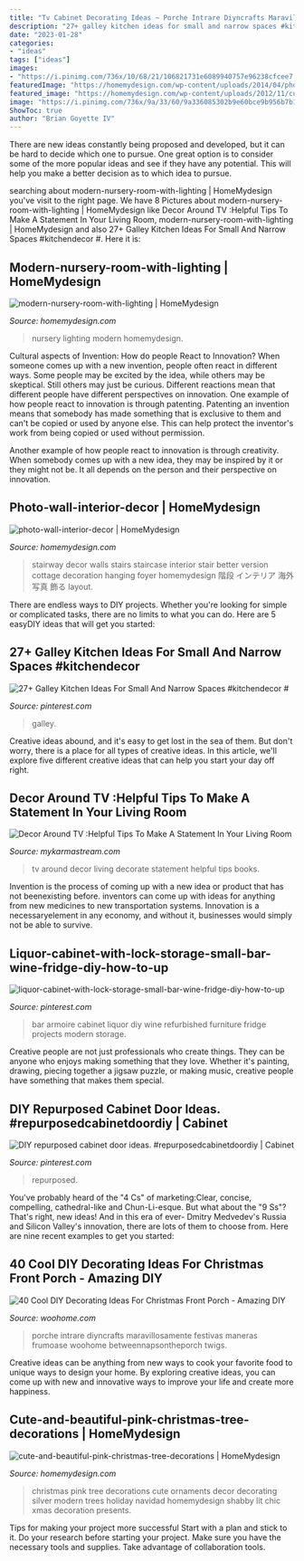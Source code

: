 ```yaml
---
title: "Tv Cabinet Decorating Ideas ~ Porche Intrare Diyncrafts Maravillosamente Festivas Maneras Frumoase Woohome Betweennapsontheporch Twigs"
description: "27+ galley kitchen ideas for small and narrow spaces #kitchendecor #"
date: "2023-01-28"
categories:
- "ideas"
tags: ["ideas"]
images:
- "https://i.pinimg.com/736x/10/68/21/106821731e6089940757e96238cfcee7.jpg"
featuredImage: "https://homemydesign.com/wp-content/uploads/2014/04/photo-wall-interior-decor.jpg"
featured_image: "https://homemydesign.com/wp-content/uploads/2012/11/cute-and-beautiful-pink-christmas-tree-decorations.jpg"
image: "https://i.pinimg.com/736x/9a/33/60/9a336085302b9e60bce9b956b7b1c2e1.jpg"
ShowToc: true
author: "Brian Goyette IV"
---
```



There are new ideas constantly being proposed and developed, but it can be hard to decide which one to pursue. One great option is to consider some of the more popular ideas and see if they have any potential. This will help you make a better decision as to which idea to pursue.

	

		
searching about modern-nursery-room-with-lighting | HomeMydesign you've visit to the right page. We have 8 Pictures about modern-nursery-room-with-lighting | HomeMydesign like Decor Around TV :Helpful Tips To Make A Statement In Your Living Room, modern-nursery-room-with-lighting | HomeMydesign and also 27+ Galley Kitchen Ideas For Small And Narrow Spaces #kitchendecor #. Here it is:
		
    
## Modern-nursery-room-with-lighting | HomeMydesign

<img loading=lazy src="https://homemydesign.com/wp-content/uploads/2014/06/modern-nursery-room-with-lighting.jpg" onerror="this.onerror=null;this.src='https://tse2.mm.bing.net/th?id=OIP.86GkAvQAfIDzYjJOdgaZQgHaLH&amp;pid=15.1';" alt="modern-nursery-room-with-lighting | HomeMydesign">

_Source: homemydesign.com_

>nursery lighting modern homemydesign. 

	

Cultural aspects of Invention: How do people React to Innovation?
When someone comes up with a new invention, people often react in different ways. Some people may be excited by the idea, while others may be skeptical. Still others may just be curious. Different reactions mean that different people have different perspectives on innovation. 
One example of how people react to innovation is through patenting. Patenting an invention means that somebody has made something that is exclusive to them and can't be copied or used by anyone else. This can help protect the inventor's work from being copied or used without permission. 

Another example of how people react to innovation is through creativity. When somebody comes up with a new idea, they may be inspired by it or they might not be. It all depends on the person and their perspective on innovation.

    
## Photo-wall-interior-decor | HomeMydesign

<img loading=lazy src="https://homemydesign.com/wp-content/uploads/2014/04/photo-wall-interior-decor.jpg" onerror="this.onerror=null;this.src='https://tse1.mm.bing.net/th?id=OIP.IDmPS-BkPNbyFETX6qlfjAHaLT&amp;pid=15.1';" alt="photo-wall-interior-decor | HomeMydesign">

_Source: homemydesign.com_

>stairway decor walls stairs staircase interior stair better version cottage decoration hanging foyer homemydesign 階段 インテリア 海外 写真 飾る layout. 

	

There are endless ways to DIY projects. Whether you're looking for simple or complicated tasks, there are no limits to what you can do. Here are 5 easyDIY ideas that will get you started: 

    
## 27+ Galley Kitchen Ideas For Small And Narrow Spaces #kitchendecor #

<img loading=lazy src="https://i.pinimg.com/736x/90/8c/db/908cdb559d0eb4bb291c31530b2c208e.jpg" onerror="this.onerror=null;this.src='https://tse3.mm.bing.net/th?id=OIP.CJfymakcmGuohM2UljnwZAHaKW&amp;pid=15.1';" alt="27+ Galley Kitchen Ideas For Small And Narrow Spaces #kitchendecor #">

_Source: pinterest.com_

>galley. 

	

Creative ideas abound, and it's easy to get lost in the sea of them. But don't worry, there is a place for all types of creative ideas. In this article, we'll explore five different creative ideas that can help you start your day off right.

    
## Decor Around TV :Helpful Tips To Make A Statement In Your Living Room

<img loading=lazy src="https://mykarmastream.com/wp-content/uploads/2017/09/decorate-around-tv-6.jpg" onerror="this.onerror=null;this.src='https://tse4.mm.bing.net/th?id=OIP.qcNL6cM8otsnJRoRhwANnQHaLF&amp;pid=15.1';" alt="Decor Around TV :Helpful Tips To Make A Statement In Your Living Room">

_Source: mykarmastream.com_

>tv around decor living decorate statement helpful tips books. 

	

Invention is the process of coming up with a new idea or product that has not beenexisting before. inventors can come up with ideas for anything from new medicines to new transportation systems. Innovation is a necessaryelement in any economy, and without it, businesses would simply not be able to survive.

    
## Liquor-cabinet-with-lock-storage-small-bar-wine-fridge-diy-how-to-up

<img loading=lazy src="https://i.pinimg.com/736x/9a/33/60/9a336085302b9e60bce9b956b7b1c2e1.jpg" onerror="this.onerror=null;this.src='https://tse2.mm.bing.net/th?id=OIP.FwEVrf9iEcOGkXU2u1bLQQHaMj&amp;pid=15.1';" alt="liquor-cabinet-with-lock-storage-small-bar-wine-fridge-diy-how-to-up">

_Source: pinterest.com_

>bar armoire cabinet liquor diy wine refurbished furniture fridge projects modern storage. 

	

Creative people are not just professionals who create things. They can be anyone who enjoys making something that they love. Whether it's painting, drawing, piecing together a jigsaw puzzle, or making music, creative people have something that makes them special.

    
## DIY Repurposed Cabinet Door Ideas. #repurposedcabinetdoordiy | Cabinet

<img loading=lazy src="https://i.pinimg.com/736x/10/68/21/106821731e6089940757e96238cfcee7.jpg" onerror="this.onerror=null;this.src='https://tse4.mm.bing.net/th?id=OIP.lAzGLfo1vfpMNyLxyRzEMwHaMO&amp;pid=15.1';" alt="DIY repurposed cabinet door ideas. #repurposedcabinetdoordiy | Cabinet">

_Source: pinterest.com_

>repurposed. 

	

You've probably heard of the "4 Cs" of marketing:Clear, concise, compelling, cathedral-like and Chun-Li-esque. But what about the "9 Ss"? That's right, new ideas! And in this era of ever- Dmitry Medvedev's Russia and Silicon Valley's innovation, there are lots of them to choose from. Here are nine recent examples to get you started: 

    
## 40 Cool DIY Decorating Ideas For Christmas Front Porch - Amazing DIY

<img loading=lazy src="https://www.woohome.com/wp-content/uploads/2013/12/DIY-Christmas-Porch-Ideas-32.jpg" onerror="this.onerror=null;this.src='https://tse3.mm.bing.net/th?id=OIP.ACD-9L_XuY4dS6xDYKWw2gHaLL&amp;pid=15.1';" alt="40 Cool DIY Decorating Ideas For Christmas Front Porch - Amazing DIY">

_Source: woohome.com_

>porche intrare diyncrafts maravillosamente festivas maneras frumoase woohome betweennapsontheporch twigs. 

	

Creative ideas can be anything from new ways to cook your favorite food to unique ways to design your home. By exploring creative ideas, you can come up with new and innovative ways to improve your life and create more happiness.

    
## Cute-and-beautiful-pink-christmas-tree-decorations | HomeMydesign

<img loading=lazy src="https://homemydesign.com/wp-content/uploads/2012/11/cute-and-beautiful-pink-christmas-tree-decorations.jpg" onerror="this.onerror=null;this.src='https://tse4.mm.bing.net/th?id=OIP.msipnGXDGPTNaTQ-vlM14wHaMf&amp;pid=15.1';" alt="cute-and-beautiful-pink-christmas-tree-decorations | HomeMydesign">

_Source: homemydesign.com_

>christmas pink tree decorations cute ornaments decor decorating silver modern trees holiday navidad homemydesign shabby lit chic xmas decoration presents. 

	

Tips for making your project more successful
Start with a plan and stick to it.
Do your research before starting your project.
Make sure you have the necessary tools and supplies.
Take advantage of collaboration tools.

